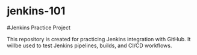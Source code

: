 # jenkins-101
#Jenkins Practice Project

This repository is created for practicing Jenkins integration with GitHub.
It willbe used to test Jenkins pipelines, builds, and CI/CD workflows.

